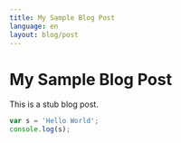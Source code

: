 ```yaml
---
title: My Sample Blog Post
language: en
layout: blog/post
---
```


# My Sample Blog Post

This is a stub blog post.

```javascript
var s = 'Hello World';
console.log(s);
```

